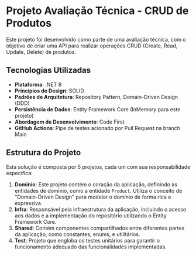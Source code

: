 # Projeto Avaliação Técnica - CRUD de Produtos

Este projeto foi desenvolvido como parte de uma avaliação técnica, com o objetivo de criar uma API para realizar operações CRUD (Create, Read, Update, Delete) de produtos.

## Tecnologias Utilizadas

- **Plataforma**: .NET 8
- **Princípios de Design**: SOLID
- **Padrões de Arquitetura**: Repository Pattern, Domain-Driven Design (DDD)
- **Persistência de Dados**: Entity Framework Core (InMemory para este projeto)
- **Abordagem de Desenvolvimento**: Code First
- **GitHub Actions**: Pipe de testes acionado por Pull Request na branch Main

## Estrutura do Projeto

Esta solução é composta por 5 projetos, cada um com sua responsabilidade específica:

1. **Dominio**: Este projeto contém o coração da aplicação, definindo as entidades de domínio, como a entidade `Product`. Utiliza o conceito de "Domain-Driven Design" para modelar o domínio de forma rica e expressiva.
2. **Infra**: Responsável pela infraestrutura da aplicação, incluindo o acesso aos dados e a implementação do repositório utilizando o Entity Framework Core.
3. **Shared**: Contém componentes compartilhados entre diferentes partes da aplicação, como constantes, enums, e utilitários.
4. **Test**: Projeto que engloba os testes unitários para garantir o funcionamento adequado das funcionalidades implementadas.
